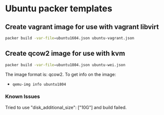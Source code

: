 # Ubuntu packer templates

## Create vagrant image for use with vagrant libvirt

```bash
packer build -var-file=ubuntu1604.json ubuntu-vagrant.json
```

## Create qcow2 image for use with kvm

```bash
packer build -var-file=ubuntu1804.json ubuntu-wei.json
```
The image format is: qcow2. To get info on the image:

* `qemu-img info ubuntu1804`

### Known Issues ###

Tried to use "disk_additional_size": ["10G"] and build failed.